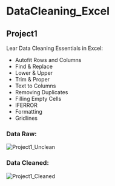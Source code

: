 # DataCleaning_Excel
## Project1
Lear Data Cleaning Essentials in Excel:

- Autofit Rows and Columns
- Find & Replace
- Lower & Upper
- Trim & Proper
- Text to Columns
- Removing Duplicates
- Filling Empty Cells
- IFERROR
- Formatting
- Gridlines
### Data Raw:
![Project1_Unclean](https://github.com/nnd-ct/DataCleaning_Excel/assets/130044254/11a6706a-a823-477f-b234-ec6e95ca39f4)
### Data Cleaned:
![Project1_Cleaned](https://github.com/nnd-ct/DataCleaning_Excel/assets/130044254/557d52a6-f0bc-4d77-8900-8abbaed70368)

  
